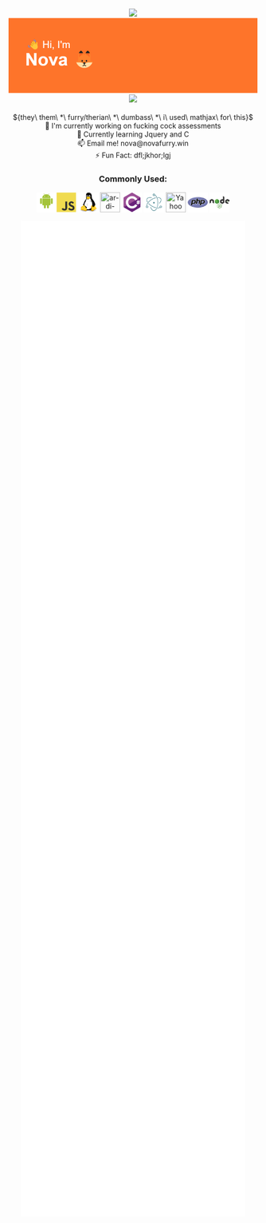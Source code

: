 <!-- <h1 align="center"><img align="left" width="100" height="100" src="https://avatars.githubusercontent.com/u/47910472?v=4">
  $_{uwu}$ Hi! I'm Nova The Fox! $_{uwu}$
  <img align="right" width="100" height="100" src="https://avatars.githubusercontent.com/u/47910472?v=4"> </h1> -->

 <h4 align="center"><img height="150" src="https://avatars.githubusercontent.com/u/47910472?v=4"><img src="header.png" height=150><img height="150" src="https://avatars.githubusercontent.com/u/47910472?v=4"></h4>
  
<p align="center">${they\ them\ *\ furry/therian\ *\ dumbass\ *\ i\ used\ mathjax\ for\ this}$<br>🔭 I'm currently working on fucking cock assessments<br>
🌱 Currently learning Jquery and C<br>
📫 Email me! nova@novafurry.win<br>
⚡ Fun Fact: dfl;jkhor;lgj</p>
<h3 align="center">Commonly Used:</h3>
<p align="center"><img height=40 width=40 src="https://raw.githubusercontent.com/devicons/devicon/master/icons/android/android-original-wordmark.svg" title="I have a google pixel 6a. it fucking sucks my moto g5s is better"><img height=40 width=40 src="https://raw.githubusercontent.com/devicons/devicon/master/icons/javascript/javascript-original.svg" title="JS ON TOP"> <img height=40 width=40 src="https://raw.githubusercontent.com/devicons/devicon/master/icons/linux/linux-original.svg" title="Fuck windows..."> <img height=40 width=40 src="https://cdn.worldvectorlogo.com/logos/arduino-1.svg" title="ar-di-no, one of my brothers classmates"> <img height=40 width=40 src="https://raw.githubusercontent.com/devicons/devicon/master/icons/csharp/csharp-original.svg" title="OI! TF YOU DOING HERE CSS! YOU ARENT A LANG"> <img height=40 width=40 src="https://raw.githubusercontent.com/devicons/devicon/master/icons/electron/electron-original.svg" title="Tell me the diference between these two images: Electron, Real Native App. Large Corps: They're the same thing!"> <img height=40 width=40 src="https://camo.githubusercontent.com/3e5344a2965e786497ceb575ad67d2c64d412bb9683da05791edf424a0e40734/68747470733a2f2f7777772e766563746f726c6f676f2e7a6f6e652f6c6f676f732f66697265626173652f66697265626173652d69636f6e2e737667" title="Yahoo WaterMansion"> <img height=40 width=40 src="https://raw.githubusercontent.com/devicons/devicon/master/icons/php/php-original.svg" title="Uhmm acshuawwy its pronounced `PUH-UP`"> <img height=40 width=40 src="https://raw.githubusercontent.com/devicons/devicon/master/icons/nodejs/nodejs-original-wordmark.svg" title="`the node` - The adobe photoshop texture generator issue docs 2024"></p>
<p align=center><img align="center" src="/github-metrics.svg" width=450></p>
